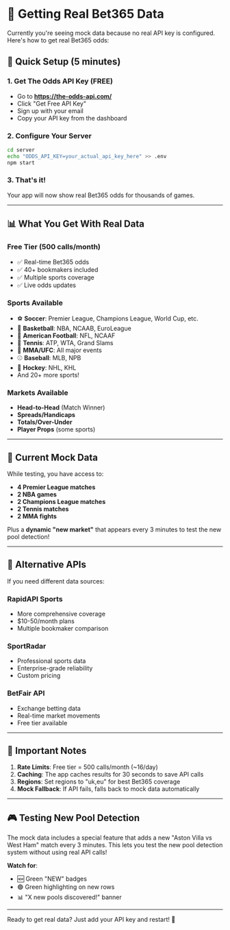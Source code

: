 # 🎯 Getting Real Bet365 Data

Currently you're seeing mock data because no real API key is configured. Here's how to get real Bet365 odds:

## 🚀 Quick Setup (5 minutes)

### 1. Get The Odds API Key (FREE)

- Go to **https://the-odds-api.com/**
- Click "Get Free API Key"
- Sign up with your email
- Copy your API key from the dashboard

### 2. Configure Your Server

```bash
cd server
echo "ODDS_API_KEY=your_actual_api_key_here" >> .env
npm start
```

### 3. That's it!

Your app will now show real Bet365 odds for thousands of games.

---

## 📊 What You Get With Real Data

### **Free Tier (500 calls/month)**

- ✅ Real-time Bet365 odds
- ✅ 40+ bookmakers included
- ✅ Multiple sports coverage
- ✅ Live odds updates

### **Sports Available**

- ⚽ **Soccer**: Premier League, Champions League, World Cup, etc.
- 🏀 **Basketball**: NBA, NCAAB, EuroLeague
- 🏈 **American Football**: NFL, NCAAF
- 🎾 **Tennis**: ATP, WTA, Grand Slams
- 🥊 **MMA/UFC**: All major events
- ⚾ **Baseball**: MLB, NPB
- 🏒 **Hockey**: NHL, KHL
- And 20+ more sports!

### **Markets Available**

- **Head-to-Head** (Match Winner)
- **Spreads/Handicaps**
- **Totals/Over-Under**
- **Player Props** (some sports)

---

## 🔧 Current Mock Data

While testing, you have access to:

- **4 Premier League matches**
- **2 NBA games**
- **2 Champions League matches**
- **2 Tennis matches**
- **2 MMA fights**

Plus a **dynamic "new market"** that appears every 3 minutes to test the new pool detection!

---

## 🌟 Alternative APIs

If you need different data sources:

### **RapidAPI Sports**

- More comprehensive coverage
- $10-50/month plans
- Multiple bookmaker comparison

### **SportRadar**

- Professional sports data
- Enterprise-grade reliability
- Custom pricing

### **BetFair API**

- Exchange betting data
- Real-time market movements
- Free tier available

---

## 🚨 Important Notes

1. **Rate Limits**: Free tier = 500 calls/month (~16/day)
2. **Caching**: The app caches results for 30 seconds to save API calls
3. **Regions**: Set regions to "uk,eu" for best Bet365 coverage
4. **Mock Fallback**: If API fails, falls back to mock data automatically

---

## 🎮 Testing New Pool Detection

The mock data includes a special feature that adds a new "Aston Villa vs West Ham" match every 3 minutes. This lets you test the new pool detection system without using real API calls!

**Watch for**:

- 🆕 Green "NEW" badges
- 🟢 Green highlighting on new rows
- 📊 "X new pools discovered!" banner

---

Ready to get real data? Just add your API key and restart! 🚀
